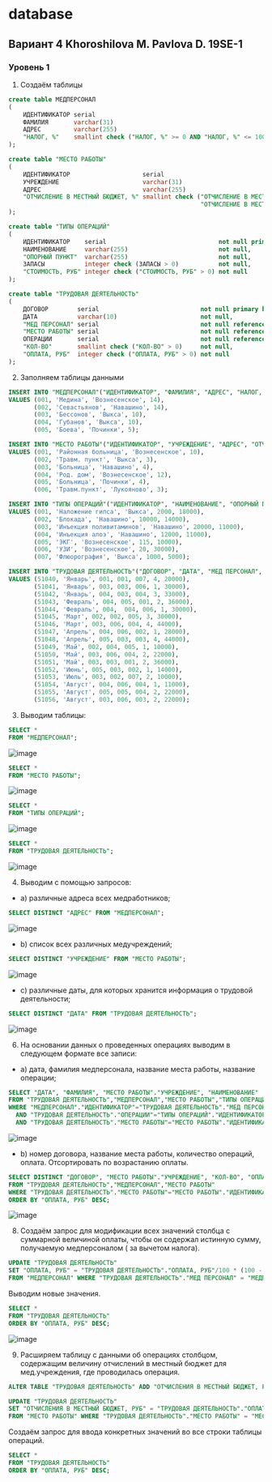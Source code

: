 # database
## Вариант 4 Khoroshilova M. Pavlova D. 19SE-1
### Уровень 1
1) Создаём таблицы
```sql
create table МЕДПЕРСОНАЛ
(
    ИДЕНТИФИКАТОР serial                                                 not null primary key,
    ФАМИЛИЯ       varchar(31)                                            not null,
    АДРЕС         varchar(255)                                           not null,
    "НАЛОГ, %"    smallint check ("НАЛОГ, %" >= 0 AND "НАЛОГ, %" <= 100) not null
);

create table "МЕСТО РАБОТЫ"
(
    ИДЕНТИФИКАТОР                    serial                                                   not null primary key,
    УЧРЕЖДЕНИЕ                       varchar(31)                                              not null,
    АДРЕС                            varchar(255)                                             not null,
    "ОТЧИСЛЕНИЕ В МЕСТНЫЙ БЮДЖЕТ, %" smallint check ("ОТЧИСЛЕНИЕ В МЕСТНЫЙ БЮДЖЕТ, %" >= 0 AND
                                                     "ОТЧИСЛЕНИЕ В МЕСТНЫЙ БЮДЖЕТ, %" <= 100) not null
);

create table "ТИПЫ ОПЕРАЦИЙ"
(
    ИДЕНТИФИКАТОР    serial                               not null primary key,
    НАИМЕНОВАНИЕ     varchar(255)                         not null,
    "ОПОРНЫЙ ПУНКТ"  varchar(255)                         not null,
    ЗАПАСЫ           integer check (ЗАПАСЫ > 0)           not null,
    "СТОИМОСТЬ, РУБ" integer check ("СТОИМОСТЬ, РУБ" > 0) not null
);

create table "ТРУДОВАЯ ДЕЯТЕЛЬНОСТЬ"
(
    ДОГОВОР        serial                            not null primary key,
    ДАТА           varchar(10)                       not null,
    "МЕД ПЕРСОНАЛ" serial                            not null references МЕДПЕРСОНАЛ (ИДЕНТИФИКАТОР),
    "МЕСТО РАБОТЫ" serial                            not null references "МЕСТО РАБОТЫ" (ИДЕНТИФИКАТОР),
    ОПЕРАЦИИ       serial                            not null references "ТИПЫ ОПЕРАЦИЙ" (ИДЕНТИФИКАТОР),
    "КОЛ-ВО"       smallint check ("КОЛ-ВО" > 0)     not null,
    "ОПЛАТА, РУБ"  integer check ("ОПЛАТА, РУБ" > 0) not null
);
```
2) Заполняем таблицы данными
```sql
INSERT INTO "МЕДПЕРСОНАЛ"("ИДЕНТИФИКАТОР", "ФАМИЛИЯ", "АДРЕС", "НАЛОГ, %")
VALUES (001, 'Медина', 'Вознесенское', 14),
       (002, 'Севастьянов',	'Навашино',	14),
       (003, 'Бессонов', 'Выкса', 10),
       (004, 'Губанов', 'Выкса', 10),
       (005, 'Боева', 'Починки', 5);

INSERT INTO "МЕСТО РАБОТЫ"("ИДЕНТИФИКАТОР", "УЧРЕЖДЕНИЕ", "АДРЕС", "ОТЧИСЛЕНИЕ В МЕСТНЫЙ БЮДЖЕТ, %")
VALUES (001, 'Районная больница', 'Вознесенское', 10),
       (002, 'Травм. пункт', 'Выкса', 3),
       (003, 'Больница', 'Навашино', 4),
       (004, 'Род. дом', 'Вознесенское', 12),
       (005, 'Больница', 'Починки',	4),
       (006, 'Травм.пункт',	'Лукояново', 3);

INSERT INTO "ТИПЫ ОПЕРАЦИЙ"("ИДЕНТИФИКАТОР", "НАИМЕНОВАНИЕ", "ОПОРНЫЙ ПУНКТ", "ЗАПАСЫ", "СТОИМОСТЬ, РУБ")
VALUES (001, 'Наложение гипса',	'Выкса', 2000, 18000),
       (002, 'Блокада',	'Навашино',	10000, 14000),
       (003, 'Инъекция поливитаминов', 'Навашино', 20000, 11000),
       (004, 'Инъекция алоэ', 'Навашино', 12000, 11000),
       (005, 'ЭКГ',	'Вознесенское',	115, 10000),
       (006, 'УЗИ',	'Вознесенское',	20,	30000),
       (007, 'Флюорография', 'Выкса', 1000, 5000);

INSERT INTO "ТРУДОВАЯ ДЕЯТЕЛЬНОСТЬ"("ДОГОВОР", "ДАТА", "МЕД ПЕРСОНАЛ", "МЕСТО РАБОТЫ", "ОПЕРАЦИИ", "КОЛ-ВО", "ОПЛАТА, РУБ")
VALUES (51040, 'Январь', 001, 001, 007,	4, 20000),
       (51041, 'Январь', 003, 003, 006,	1, 30000),
       (51042, 'Январь', 004, 003, 004,	3, 33000),
       (51043, 'Февраль', 004, 005,	001, 2, 36000),
       (51044, 'Февраль', 004,	004, 006, 1, 30000),
       (51045, 'Март', 002,	002, 005, 3, 30000),
       (51046, 'Март', 003,	006, 004, 4, 44000),
       (51047, 'Апрель', 004, 006, 002,	1, 28000),
       (51048, 'Апрель', 005, 003, 003,	4, 44000),
       (51049, 'Май', 002, 004,	005, 1, 10000),
       (51050, 'Май', 003, 006,	004, 2,	22000),
       (51051, 'Май', 003, 003,	001, 2,	36000),
       (51052, 'Июнь', 005, 003, 002, 1, 14000),
       (51053, 'Июль', 003,	002, 007, 2, 10000),
       (51054, 'Август', 004, 006, 004,	1, 11000),
       (51055, 'Август', 005, 005, 004,	2, 22000),
       (51056, 'Август', 003, 006, 003,	2, 22000);
```
3) Выводим таблицы:
```sql
SELECT *
FROM "МЕДПЕРСОНАЛ";
```
![image](https://user-images.githubusercontent.com/55359172/114346760-a3b12180-9b6c-11eb-961d-8ae840a7f7bc.png)
```sql
SELECT *
FROM "МЕСТО РАБОТЫ";
```
![image](https://user-images.githubusercontent.com/55359172/114346936-e115af00-9b6c-11eb-9c6a-943c5a939b36.png)
```sql
SELECT *
FROM "ТИПЫ ОПЕРАЦИЙ";
```
![image](https://user-images.githubusercontent.com/55359172/114347247-53868f00-9b6d-11eb-9c5a-f8a887f9c05c.png)

```sql
SELECT *
FROM "ТРУДОВАЯ ДЕЯТЕЛЬНОСТЬ";
```
![image](https://user-images.githubusercontent.com/55359172/114347366-7fa21000-9b6d-11eb-9a61-c0767cf0cb74.png)

4) Выводим с помощью запросов:
 * a) различные адреса всех медработников;
  ```sql
SELECT DISTINCT "АДРЕС" FROM "МЕДПЕРСОНАЛ";
  ```
![image](https://user-images.githubusercontent.com/55359172/114350123-72872000-9b71-11eb-80e0-84fc556cc7f6.png)

* b) список всех различных медучреждений;
```sql
SELECT DISTINCT "УЧРЕЖДЕНИЕ" FROM "МЕСТО РАБОТЫ";
```
 ![image](https://user-images.githubusercontent.com/55359172/114350427-da3d6b00-9b71-11eb-9cb1-c1303aa76fe7.png)

* c)	различные даты, для которых хранится информация о трудовой деятельности;
```sql
SELECT DISTINCT "ДАТА" FROM "ТРУДОВАЯ ДЕЯТЕЛЬНОСТЬ";
```
![image](https://user-images.githubusercontent.com/55359172/114350922-8e3ef600-9b72-11eb-8790-a49c6380f554.png)

6) На основании данных о проведенных операциях выводим в следующем формате все записи:
* a) дата, фамилия медперсонала, название места работы, название операции;
```sql
SELECT "ДАТА", "ФАМИЛИЯ", "МЕСТО РАБОТЫ"."УЧРЕЖДЕНИЕ", "НАИМЕНОВАНИЕ"
FROM "ТРУДОВАЯ ДЕЯТЕЛЬНОСТЬ","МЕДПЕРСОНАЛ","МЕСТО РАБОТЫ","ТИПЫ ОПЕРАЦИЙ"
WHERE "МЕДПЕРСОНАЛ"."ИДЕНТИФИКАТОР"="ТРУДОВАЯ ДЕЯТЕЛЬНОСТЬ"."МЕД ПЕРСОНАЛ"
  AND "ТРУДОВАЯ ДЕЯТЕЛЬНОСТЬ"."ОПЕРАЦИИ"="ТИПЫ ОПЕРАЦИЙ"."ИДЕНТИФИКАТОР"
  AND "ТРУДОВАЯ ДЕЯТЕЛЬНОСТЬ"."МЕСТО РАБОТЫ"="МЕСТО РАБОТЫ"."ИДЕНТИФИКАТОР";
```
![image](https://user-images.githubusercontent.com/55359172/114360622-eaf3de00-9b7d-11eb-870a-41a24eb14440.png)

* b) номер договора, название места работы, количество операций, оплата. Отсортировать по возрастанию оплаты.
```sql
SELECT DISTINCT "ДОГОВОР", "МЕСТО РАБОТЫ"."УЧРЕЖДЕНИЕ", "КОЛ-ВО", "ОПЛАТА, РУБ"
FROM "ТРУДОВАЯ ДЕЯТЕЛЬНОСТЬ","МЕДПЕРСОНАЛ","МЕСТО РАБОТЫ"
WHERE "ТРУДОВАЯ ДЕЯТЕЛЬНОСТЬ"."МЕСТО РАБОТЫ"="МЕСТО РАБОТЫ"."ИДЕНТИФИКАТОР"
ORDER BY "ОПЛАТА, РУБ" DESC;
```
![image](https://user-images.githubusercontent.com/55359172/114361267-9bfa7880-9b7e-11eb-97b5-8aac0da9d3e6.png)

8) Создаём запрос для модификации всех значений столбца с суммарной величиной оплаты, чтобы он содержал истинную сумму, получаемую медперсоналом ( за вычетом налога).
```sql
UPDATE "ТРУДОВАЯ ДЕЯТЕЛЬНОСТЬ"
SET "ОПЛАТА, РУБ" = "ТРУДОВАЯ ДЕЯТЕЛЬНОСТЬ"."ОПЛАТА, РУБ"/100 * (100 - "МЕДПЕРСОНАЛ"."НАЛОГ, %")
FROM "МЕДПЕРСОНАЛ" WHERE "ТРУДОВАЯ ДЕЯТЕЛЬНОСТЬ"."МЕД ПЕРСОНАЛ" = "МЕДПЕРСОНАЛ"."ИДЕНТИФИКАТОР";
```

Выводим новые значения.
```sql
SELECT *
FROM "ТРУДОВАЯ ДЕЯТЕЛЬНОСТЬ"
ORDER BY "ОПЛАТА, РУБ" DESC;
```
![image](https://user-images.githubusercontent.com/55359172/114363802-70c55880-9b81-11eb-83e4-973007ec3dbc.png)

9) Расширяем таблицу с данными об операциях столбцом, содержащим величину отчислений в местный бюджет для мед.учреждения, где проводилась операция. 
```sql
ALTER TABLE "ТРУДОВАЯ ДЕЯТЕЛЬНОСТЬ" ADD "ОТЧИСЛЕНИЯ В МЕСТНЫЙ БЮДЖЕТ, РУБ" INTEGER;

UPDATE "ТРУДОВАЯ ДЕЯТЕЛЬНОСТЬ"
SET "ОТЧИСЛЕНИЯ В МЕСТНЫЙ БЮДЖЕТ, РУБ" = "ТРУДОВАЯ ДЕЯТЕЛЬНОСТЬ"."ОПЛАТА, РУБ"/100 * ("МЕСТО РАБОТЫ"."ОТЧИСЛЕНИЕ В МЕСТНЫЙ БЮДЖЕТ, %")
FROM "МЕСТО РАБОТЫ" WHERE "ТРУДОВАЯ ДЕЯТЕЛЬНОСТЬ"."МЕСТО РАБОТЫ" = "МЕСТО РАБОТЫ"."ИДЕНТИФИКАТОР";
```

Создаём запрос для ввода конкретных значений во все строки таблицы операций.
```sql
SELECT *
FROM "ТРУДОВАЯ ДЕЯТЕЛЬНОСТЬ"
ORDER BY "ОПЛАТА, РУБ" DESC;
```
